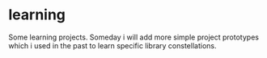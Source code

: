 # learning
Some learning projects. Someday i will add more simple project prototypes which i used in the past to learn specific library constellations.
